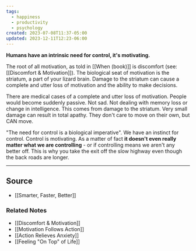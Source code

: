 ```yaml
---
tags:
  - happiness
  - productivity
  - psychology
created: 2023-07-08T11:37-05:00
updated: 2023-12-11T12:23-06:00
---
```

**Humans have an intrinsic need for control, it's motivating.**

The root of all motivation, as told in [[When (book)]] is discomfort (see: [[Discomfort & Motivation]]). The biological seat of motivation is the striatum, a part of your lizard brain. Damage to the striatum can cause a complete and utter loss of motivation and the ability to make decisions. 

There are medical cases of a complete and utter loss of motivation. People would become suddenly passive. Not sad. Not dealing with memory loss or change in intelligence. This comes from damage to the striatum. Very small damage can result in total apathy. They don't care to move on their own, but CAN move.

"The need for control is a biological imperative". We have an instinct for control. Control is motivating. As a matter of fact **it doesn't even really matter what we are controlling** - or if controlling means we aren't any better off. This is why you take the exit off the slow highway even though the back roads are longer.

---

## Source
- [[Smarter, Faster, Better]]

### Related Notes
- [[Discomfort & Motivation]] 
- [[Motivation Follows Action]] 
- [[Action Relieves Anxiety]]
- [[Feeling "On Top" of Life]]
